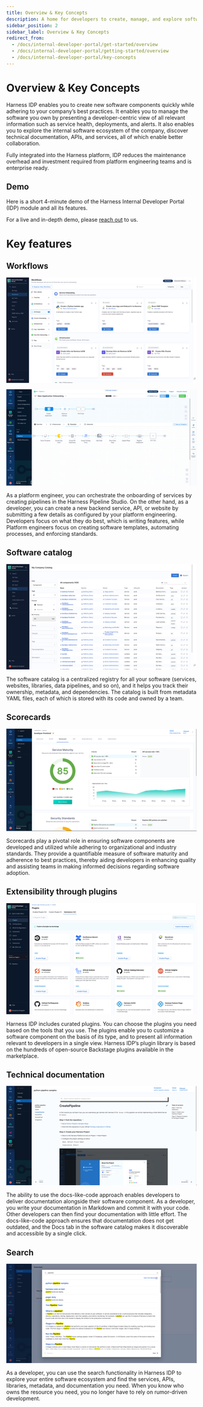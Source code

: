 ```yaml
---
title: Overview & Key Concepts
description: A home for developers to create, manage, and explore software.
sidebar_position: 2
sidebar_label: Overview & Key Concepts
redirect_from:
  - /docs/internal-developer-portal/get-started/overview
  - /docs/internal-developer-portal/getting-started/overview
  - /docs/internal-developer-portal/key-concepts
---
```


# Overview & Key Concepts

Harness IDP enables you to create new software components quickly while adhering to your company’s best practices. It enables you to manage the software you own by presenting a developer-centric view of all relevant information such as service health, deployments, and alerts. It also enables you to explore the internal software ecosystem of the company, discover technical documentation, APIs, and services, all of which enable better collaboration.

Fully integrated into the Harness platform, IDP reduces the maintenance overhead and investment required from platform engineering teams and is enterprise ready.

<DocVideo src="https://www.youtube.com/embed/sVnI93bCr38?si=MpENxU9qv3me28cv" />

## Demo

Here is a short 4-minute demo of the Harness Internal Developer Portal (IDP) module and all its features.

<DocVideo src="https://www.youtube.com/embed/r9urqE--aNs?si=GsophnYs-IlLfao2" />

For a live and in-depth demo, please [reach out](https://www.harness.io/demo/internal-developer-portal?utm_source=harness_io&utm_medium=cta&utm_campaign=idp&utm_content=hero) to us.

# Key features

## Workflows

![](./static/workflowsv2.png)

![](static/new%20app%20onboarding%20with%20idp%20stage.png)

As a platform engineer, you can orchestrate the onboarding of services by creating pipelines in the Harness Pipeline Studio. On the other hand, as a developer, you can create a new backend service, API, or website by submitting a few details as configured by your platform engineering. Developers focus on what they do best, which is writing features, while Platform engineers focus on creating software templates, automating processes, and enforcing standards.

## Software catalog

![](static/catalog-screenshot.png)

The software catalog is a centralized registry for all your software (services, websites, libraries, data pipelines, and so on), and it helps you track their ownership, metadata, and dependencies. The catalog is built from metadata YAML files, each of which is stored with its code and owned by a team.

## Scorecards

![](static/scorecards%20details.png)

Scorecards play a pivotal role in ensuring software components are developed and utilized while adhering to organizational and industry standards. They provide a quantifiable measure of software maturity and adherence to best practices, thereby aiding developers in enhancing quality and assisting teams in making informed decisions regarding software adoption.

## Extensibility through plugins

![](static/plugins-screenshot.png)

Harness IDP includes curated plugins. You can choose the plugins you need based on the tools that you use. The plugins enable you to customize a software component on the basis of its type, and to present all information relevant to developers in a single view. Harness IDP’s plugin library is based on the hundreds of open-source Backstage plugins available in the marketplace.

## Technical documentation

![](static/docs-screenshot.png)

The ability to use the docs-like-code approach enables developers to deliver documentation alongside their software component. As a developer, you write your documentation in Markdown and commit it with your code. Other developers can then find your documentation with little effort. The docs-like-code approach ensures that documentation does not get outdated, and the Docs tab in the software catalog makes it discoverable and accessible by a single click.

## Search

![](static/search-screenshot.png)

As a developer, you can use the search functionality in Harness IDP to explore your entire software ecosystem and find the services, APIs, libraries, metadata, and documentation you need. When you know who owns the resource you need, you no longer have to rely on rumor-driven development.
